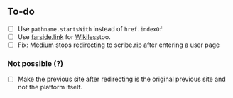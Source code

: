 ## To-do
- [ ] Use `pathname.startsWith` instead of `href.indexOf`
- [ ] Use [farside.link](https://github.com/benbusby/farside) for [Wikiless](https://github.com/dybdeskarphet/privacy-redirector/blob/967a316e46b5010cdf93de6048b5927c1da621f2/privacy-redirector.js#L251)too. 
- [ ] Fix: Medium stops redirecting to scribe.rip after entering a user page

### Not possible (?)
- [ ] Make the previous site after redirecting is the original previous site and not the platform itself.
